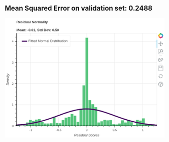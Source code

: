 
## Mean Squared Error on validation set: 0.2488

<p align='center'> <img src='residuals.png' alt='Residuals'> </p>
